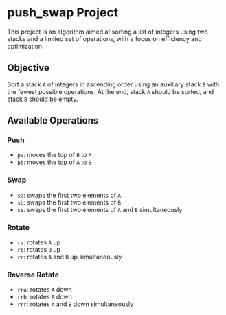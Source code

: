 # push_swap Project

This project is an algorithm aimed at sorting a list of integers using two stacks and a limited set of operations, with a focus on efficiency and optimization.

## Objective
Sort a stack `A` of integers in ascending order using an auxiliary stack `B` with the fewest possible operations. At the end, stack `A` should be sorted, and stack `B` should be empty.

## Available Operations

### Push
- `pa`: moves the top of `B` to `A`
- `pb`: moves the top of `A` to `B`

### Swap
- `sa`: swaps the first two elements of `A`
- `sb`: swaps the first two elements of `B`
- `ss`: swaps the first two elements of `A` and `B` simultaneously

### Rotate
- `ra`: rotates `A` up
- `rb`: rotates `B` up
- `rr`: rotates `A` and `B` up simultaneously

### Reverse Rotate
- `rra`: rotates `A` down
- `rrb`: rotates `B` down
- `rrr`: rotates `A` and `B` down simultaneously
